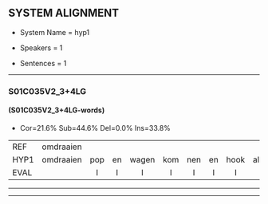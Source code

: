 
## SYSTEM ALIGNMENT

- System Name = hyp1

- Speakers = 1

- Sentences = 1

---

### S01C035V2_3+4LG

#### (S01C035V2_3+4LG-words)

- Cor=21.6%	Sub=44.6%	Del=0.0%	Ins=33.8%

|  |  |  |  |  |  |  |  |  |  |  |  |  |  |  |  |  |  |  |  |  |  |  |  |  |  |  |  |  |  |  |  |  |  |  |  |  |  |  |  |  |  |  |  |  |  |  |  |  |  |  |  |  |  |  |  |  |  |  |  |  |  |  |  |  |  |  |  |  |  |  |  |  |  |  |
|:--- |:---:|:---:|:---:|:---:|:---:|:---:|:---:|:---:|:---:|:---:|:---:|:---:|:---:|:---:|:---:|:---:|:---:|:---:|:---:|:---:|:---:|:---:|:---:|:---:|:---:|:---:|:---:|:---:|:---:|:---:|:---:|:---:|:---:|:---:|:---:|:---:|:---:|:---:|:---:|:---:|:---:|:---:|:---:|:---:|:---:|:---:|:---:|:---:|:---:|:---:|:---:|:---:|:---:|:---:|:---:|:---:|:---:|:---:|:---:|:---:|:---:|:---:|:---:|:---:|:---:|:---:|:---:|:---:|:---:|:---:|:---:|:---:|:---:|:---:|
| REF | omdraaien |  |  |  |  |  |  |  |  |  |  | poppenwagen | konijnenhok | elastiekje | * | ruziemaken | * | teddybeer | dierentuin | paddenstoelen | verstoppertje | wasmachine | * | *s | fototoestel | toiletpapier | vrachtwagen |  | buurmannen | vogelkooi | * | olifant | * | schommelen | iedereen |  | schoenenwinkel | * | knutselen | ophangen | verjaardag |  |  |  |  |  | sprookjesboek | tandenborstel | lucifer | * | slaapkamer | achterdeur | ziekenhuis | nieuwsgierig |  | afblijven | kabouter |  |  |  |  | washandje | sneeuwwitje | goeiendag | goeiendag | vakantie |  |  | limonade | autorijden | eindelijk | familie |  | chocolade |
| HYP1 | omdraaien | pop | en | wagen | kom | nen | en | hook | allastiekje | nii | meke | da | ni | ber | dieren | tuin | badden | stoelen | verstopperd | je | was | machine | vot | vototoestel | toilet | papier | vrachtwagen | buurman | en | vogelkoi | ohlifant | olian | schoen | schommelen | iedereen | schoenen | winkel | knit | knutselen | ophangen | verjaardag | sprookjes | boek | tanden | borstel | lo | lucht | lusier | lus | nife | slaapkamer | achterdeur | ziekenhuis | nieuwsgierig | of | blijven | kabouter | was | hand | j? | sneeuw | heet | je | goeiendag | goeienda | vakantie | limonnade | autoreden | en | de | luk | familie | jo | chocolade |
| EVAL |  | I | I | I | I | I | I | I | I | I | I | S | S | S | S | S | S | S | S | S | S | S | S | S | S | S |  | I | S | S | S | S | S |  |  | I | S | S |  |  |  | I | I | I | I | I | S | S | S | S |  |  |  |  | I | S |  | I | I | I | I | S | S |  | S |  | I | I | S | S | S |  | I |  |
---

---
